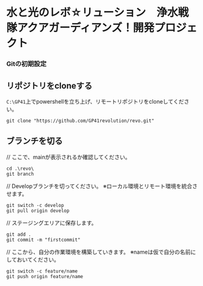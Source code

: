 # 水と光のレボ☆リューション　浄水戦隊アクアガーディアンズ！開発プロジェクト

### Gitの初期設定
## リポジトリをcloneする
`C:\GP41`上でpowershellを立ち上げ、リモートリポジトリをcloneしてください。
```
git clone "https://github.com/GP41revolution/revo.git"
```
## ブランチを切る

// ここで、mainが表示されるか確認してください。
```
cd .\revo\
git branch
```
// Developブランチを切ってください。
※ローカル環境とリモート環境を統合させます。
```
git switch -c develop
git pull origin develop
```
// ステージングエリアに保存します。
```
git add .
git commit -m "firstcommit"
```
// ここから、自分の作業環境を構築していきます。
※nameは仮で自分の名前にしておいてください。
```
git switch -c feature/name
git push origin feature/name
```